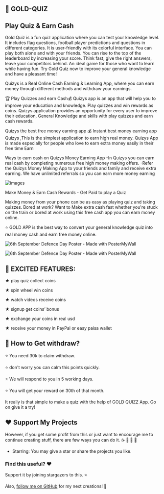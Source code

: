 ## :tada: GOLD-QUIZ

## Play Quiz & Earn Cash

Gold Quiz is a fun quiz application where you can test your knowledge level. It includes flag questions, football player predictions and questions in different categories. It is user-friendly with its colorful interface. You can play both alone and with your friends. You can rise to the top of the leaderboard by increasing your score. Think fast, give the right answers, leave your competitors behind. An ideal game for those who want to learn while having fun. Try Gold Quiz now to improve your general knowledge and have a pleasant time!

Quizys is a Real Online Cash Earning & Learning App, where you can earn money through different methods and withdraw your earnings.

🏆 Play Quizzes and earn Cash💰
Quizys app is an app that will help you to improve your education and knowledge. Play quizzes and win rewards as coins. Quizys application provides an opportunity for every user to improve their education, General Knowledge and skills with play quizzes and earn cash rewards.

Quizys the best free money earning app 💰
Instant best money earning app Quizys ,This is the simplest application to earn high real money. Quizys App is made especially for people who love to earn extra money easily in their free time Earn

Ways to earn cash on Quizys Money Earning App
-In Quizys you can earn real cash by completing numerous free high money making offers.
-Refer the Quizys Money Making App to your friends and family and receive extra earning. We have unlimited referrals so you can earn more money earning
                                   
![images](https://user-images.githubusercontent.com/112378013/192100609-b5d62578-3cf5-4bfe-8730-6297e339fdb0.jpg)

Make Money & Earn Cash Rewards - Get Paid to play a Quiz

Making money from your phone can be as easy as playing quiz
and taking quizzes. Bored at work?
Want to Make extra cash fast whether you're stuck on the train or bored at work using this free cash app you can earn money online.

⭐ GOLD APP is the best way to convert your general knowledge quiz into real money cash and earn free money online.


![6th September Defence Day Poster - Made with PosterMyWall](https://user-images.githubusercontent.com/112378013/192102472-66952595-8b8c-4385-a8d3-a3edd7bfc2a4.jpg)

![6th September Defence Day Poster - Made with PosterMyWall](https://user-images.githubusercontent.com/112378013/192102627-764b6bb3-6622-4c0c-ae24-c893a8d07877.jpg)

## :tada: EXCITED FEATURES:
★ play quiz collect coins

★ spin wheel win coins

★ watch videos receive coins

★ signup get coins’ bonus

★ exchange your coins in real usd

★ receive your money in PayPal or easy paisa wallet

## :tada: How to Get withdraw?

⭐ You need 30k to claim withdraw.

⭐ don't worry you can calm this points quickly.

⭐ We will respond to you in 5 working days.

⭐ You will get your reward on 30th of that month.


It really is that simple to make a quiz with the help of GOLD QUIZZ App. Go on give it a try!


## :heart: Support My Projects 
However, if you get some profit from this or just want to encourage me to continue creating stuff, there are few ways you can do it. :coffee: :hamburger: :fries: :apple:

* Starring: You may give a star or share the projects you like.

### Find this useful? ❤️

Support it by joining stargazers to this. ⭐

Also, [follow me on GitHub](https://github.com/SultanAyubi360) for my next creations! 🤩





